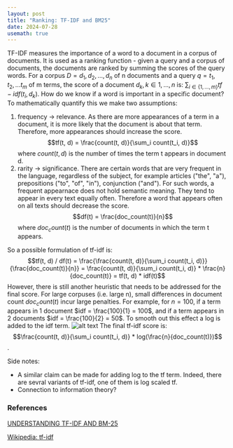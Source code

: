 ```yaml
---
layout: post
title: "Ranking: TF-IDF and BM25"
date: 2024-07-28
usemath: true
---
```

TF-IDF measures the importance of a word to a document in a corpus of documents. It is used as a ranking function - given a query and a corpus of documents, the documents are ranked by summing the scores of the query words. 
For a corpus $D={d_1, d_2, ..., d_n}$ of n documents and a query $q={t_1, t_2, ... t_m}$ of m terms, the score of a document $d_k, k \in {1, ..., n}$ is: $\sum_{i \in \{1, ..., m\}} tf-idf(t_i, d_k)$.
How do we know if a word is important in a specific document? To mathematically quantify this we make two assumptions:
1. frequency -> relevance.
As there are more appearances of a term in a document, it is more likely that the document is about that term. Therefore, more appearances should increase the score.
$$tf(t, d) = \frac{count(t, d)}{\sum_i count(t_i, d)}$$
where $count(t, d)$ is the number of times the term t appears in document d.
3. rarity -> significance.
There are certain words that are very frequent in the language, regardless of the subject, for example articles ("the", "a"), prepositions ("to", "of", "in"), conjunction ("and"). For such words, a frequent appearnace does not hold semantic meaning. They tend to appear in every text equally often. Therefore a word that appears often on all texts should decrease the score.
$$df(t) = \frac{doc_count(t)}{n}$$
where $doc_count(t)$ is the number of documents in which the term t appears.

So a possible formulation of tf-idf is:
$$tf(t, d) / df(t) = \frac{\frac{count(t, d)}{\sum_i count(t_i, d)}}{\frac{doc_count(t)}{n}} = \frac{count(t, d)}{\sum_i count(t_i, d)} * \frac{n}{doc_count(t)} = tf(t, d) * idf(t)$$
However, there is still another heuristic that needs to be addressed for the final score. For large corpuses (i.e. large n), small differences in document count $doc_count(t)$ incur large penalties. For example, for $n=100$, if a term appears in 1 document $idf = \frac{100}{1} = 100$, and if a term appears in 2 documents $idf = \frac{100}{2} = 50$. To smooth out this effect a log is added to the idf term. 
![alt text](tfidf/log_idf.png "Smoothing idf term")
The final tf-idf score is:
$$\frac{count(t, d)}{\sum_i count(t_i, d)} * log(\frac{n}{doc_count(t)})$$.

Side notes:
* A similar claim can be made for adding log to the tf term. Indeed, there are sevral variants of tf-idf, one of them is log scaled tf.
* Connection to information theory?

  


### References
[UNDERSTANDING TF-IDF AND BM-25](https://kmwllc.com/index.php/2020/03/20/understanding-tf-idf-and-bm-25/)

[Wikipedia: tf-idf](https://en.wikipedia.org/wiki/Tf%E2%80%93idf#)
